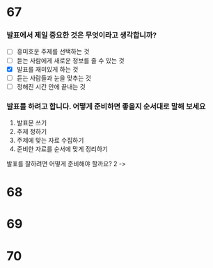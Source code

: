 # 67
### 발표에서 제일 중요한 것은 무엇이라고 생각합니까?
- [ ] 흥미호운 주제를 선택하는 것
- [ ] 듣는 사람에게 새로운 정보를 줄 수 있는 것
- [x] 발표를 재미있게 하는 것
- [ ] 듣는 사람들과 눈을 맞추는 것
- [ ] 정해진 시간 안에 끝내는 것

### 발표를 하려고 합니다. 어떻게 준비하면 좋을지 순서대로 말해 보세요
1. 발표문 쓰기
2. 주제 정하기
3. 주제에 맞는 자료 수집하기
4. 준비한 자료를 순서에 맞게 정리하기

발표를 잘하려면 어떻게 준비해야 할까요?
2 -> 
# 68
# 69
# 70